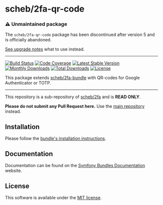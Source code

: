 scheb/2fa-qr-code
=================

### ⚠ Unmaintained package

The `scheb/2fa-qr-code` package has been discontinued after version 5 and is officially abandoned.

[See upgrade notes](https://github.com/scheb/2fa/blob/6.x/UPGRADE.md#scheb2fa-qr-code-package)
what to use instead.

---

[![Build Status](https://github.com/scheb/2fa/workflows/CI/badge.svg?branch=5.x)](https://github.com/scheb/2fa/actions?query=workflow%3ACI+branch%3A5.x)
[![Code Coverage](https://codecov.io/gh/scheb/2fa/branch/5.x/graph/badge.svg)](https://app.codecov.io/gh/scheb/2fa/branch/5.x)
[![Latest Stable Version](https://img.shields.io/packagist/v/scheb/2fa-qr-code)](https://packagist.org/packages/scheb/2fa-qr-code)
[![Monthly Downloads](https://img.shields.io/packagist/dm/scheb/2fa-qr-code)](https://packagist.org/packages/scheb/2fa-qr-code/stats)
[![Total Downloads](https://img.shields.io/packagist/dt/scheb/2fa-qr-code)](https://packagist.org/packages/scheb/2fa-qr-code/stats)
[![License](https://poser.pugx.org/scheb/2fa-qr-code/license.svg)](https://packagist.org/packages/scheb/2fa-qr-code)

This package extends [scheb/2fa-bundle](https://github.com/scheb/2fa-bundle) with QR-codes for Google Authenticator or
TOTP.

---

This repository is a sub-repository of [scheb/2fa](https://github.com/scheb/2fa) and is **READ ONLY**.

**Please do not submit any Pull Request here.** Use the [main repository](https://github.com/scheb/2fa) instead.

Installation
------------
Please follow the [bundle's installation instructions](https://symfony.com/bundles/SchebTwoFactorBundle/5.x/installation.html).

Documentation
-------------
Documentation can be found on the
[Symfony Bundles Documentation](https://symfony.com/bundles/SchebTwoFactorBundle/5.x/index.html) website.

License
-------
This software is available under the [MIT license](LICENSE).
